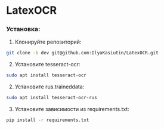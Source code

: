 # LatexOCR

### Установка:

1. Клонируйте репозиторий:
```bash
git clone -b dev git@github.com:IlyaKasiutin/LatexOCR.git
```
2. Установите tesseract-ocr:
```bash
sudo apt install tesseract-ocr
```
2. Установите rus.traineddata:
```bash
sudo apt install tesseract-ocr-rus
```
3. Установите зависимости из requirements.txt:
```bash
pip install -r requirements.txt
```
